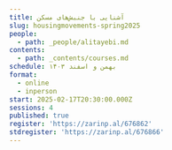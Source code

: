 ```yaml
---
title: آشنایی با جنبش‌های مسکن
slug: housingmovements-spring2025
people:
  - path: _people/alitayebi.md
contents:
  - path: _contents/courses.md
schedule: بهمن و اسفند ۱۴۰۳
format:
  - online
  - inperson
start: 2025-02-17T20:30:00.000Z
sessions: 4
published: true
register: 'https://zarinp.al/676862'
stdregister: 'https://zarinp.al/676866'
---
```



